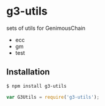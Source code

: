 # g3-utils
sets of utils for GenimousChain

* ecc
* gm
* test

## Installation

```sh
$ npm install g3-utils
```

```javascript
var G3Utils = require('g3-utils');
```

